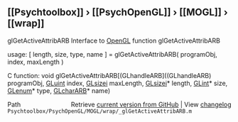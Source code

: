 ## [[Psychtoolbox]] &#8250; [[PsychOpenGL]] &#8250; [[MOGL]] &#8250; [[wrap]]

glGetActiveAttribARB  Interface to [OpenGL](OpenGL) function glGetActiveAttribARB  
  
usage:  [ length, size, type, name ] = glGetActiveAttribARB( programObj, index, maxLength )  
  
C function:  void glGetActiveAttribARB[(GLhandleARB]((GLhandleARB) programObj, [GLuint](GLuint) index, [GLsizei](GLsizei) maxLength, [GLsizei](GLsizei)\* length, [GLint](GLint)\* size, [GLenum](GLenum)\* type, [GLcharARB](GLcharARB)\* name)  




<div class="code_header" style="text-align:right;">
  <span style="float:left;">Path&nbsp;&nbsp;</span> <span class="counter">Retrieve <a href=
  "https://raw.github.com/Psychtoolbox-3/Psychtoolbox-3/beta/Psychtoolbox/PsychOpenGL/MOGL/wrap/_glGetActiveAttribARB.m">current version from GitHub</a> | View <a href=
  "https://github.com/Psychtoolbox-3/Psychtoolbox-3/commits/beta/Psychtoolbox/PsychOpenGL/MOGL/wrap/_glGetActiveAttribARB.m">changelog</a></span>
</div>
<div class="code">
  <code>Psychtoolbox/PsychOpenGL/MOGL/wrap/_glGetActiveAttribARB.m</code>
</div>

